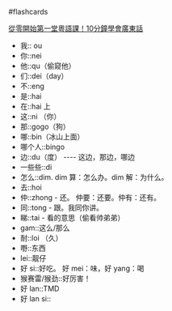 #flashcards 

[從零開始第一堂粵語課！10分鐘學會廣東話](https://youtu.be/KI5bKz68_Hk) 
- 我:: ou <!--SR:!2023-04-02-11-28,39,250-->
- 你::nei <!--SR:!2023-05-22-01-07,71.2,270-->
- 他::qu（偷窥他） <!--SR:!2023-06-08-19-44,77.8,251-->
- 们::dei（day） <!--SR:!2023-04-02-13-34,39,250-->
- 不::eng <!--SR:!2023-06-25-01-40,89.5,250-->
- 是::hai <!--SR:!2023-05-09-15-13,59,250-->
- 在::hai 上 <!--SR:!2023-06-22-19-14,87.3,250-->
- 这::ni （你） <!--SR:!2023-03-30-17-07,37,250-->
- 那::gogo（狗） <!--SR:!2023-05-26-17-30,75.2,271-->
- 哪::bin（冰山上面） <!--SR:!2023-06-11-12-21,80.5,250-->
- 哪个人::bingo <!--SR:!2023-06-24-13-30,89,250-->
- 边::du（度） ---- 这边，那边，哪边 <!--SR:!2023-06-18-01-23,82.5,250-->
- 一些些::di  <!--SR:!2023-06-07-16-44,77.3,251-->
- 怎么::dim.  dim 算：怎么办。dim 解：为什么。 <!--SR:!2023-05-31-11-52,72,250-->
- 去::hoi <!--SR:!2023-05-20-23-30,62.1,230-->
- 仲::zhong - 还。   仲要：还要。仲有：还有。 <!--SR:!2023-05-28-11-48,69,250-->
- 同::tong - 跟。我同你讲。 <!--SR:!2023-06-20-13-41,85,250-->
- 睇::tai - 看的意思（偷看帅弟弟） <!--SR:!2023-03-31-17-10,38,250-->
- gam::这么/那么 <!--SR:!2023-06-20-11-25,85,250-->
- 耐::loi （久） <!--SR:!2023-03-30-11-29,36,250-->
- 嘢::东西 <!--SR:!2023-06-25-04-51,89.5,250-->
- lei::靓仔 <!--SR:!2023-04-02-11-29,39,250-->
- 好 si::好吃。   好 mei：味，好 yang：喝 <!--SR:!2023-06-09-07-24,84.7,270-->
- 猴赛雷/猴劲::好厉害！ <!--SR:!2023-06-10-07-40,85.7,270-->
- 好 lan::TMD <!--SR:!2023-06-22-00-06,86.3,250-->
- 好 lan si:: <!--SR:!2023-06-22-23-32,87.3,250-->